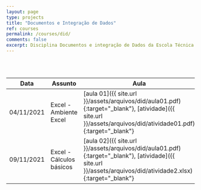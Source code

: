 ```yaml
---
layout: page
type: projects
title: "Documentos e Integração de Dados"
ref: courses
permalink: /courses/did/
comments: false
excerpt: Disciplina Documentos e integração de Dados da Escola Técnica Estadual Governador Eduardo Campos, São bento do Una-PE.
---
```

<br/>
<br/>

| Data | Assunto | Aula |
| --- | ------- | --- |
| 04/11/2021 | Excel - Ambiente Excel | [aula 01]({{ site.url }}/assets/arquivos/did/aula01.pdf){:target="_blank"}, [atividade]({{ site.url }}/assets/arquivos/did/atividade01.pdf){:target="_blank"} |
| 09/11/2021 | Excel - Cálculos básicos | [aula 02]({{ site.url }}/assets/arquivos/did/aula01.pdf){:target="_blank"}, [atividade]({{ site.url }}/assets/arquivos/did/atividade2.xlsx){:target="_blank"}|
